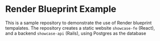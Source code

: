 # Render Blueprint Example
This is a sample repository to demonstrate the use of Render blueprint tempalates. The repository creates a static website `showcase-fe` (React), and a backend `showcase-api` (Rails), using Postgres as the database
